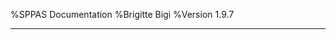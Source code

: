 %SPPAS Documentation
%Brigitte Bigi
%Version 1.9.7

--------------------------------------------------------------------------
